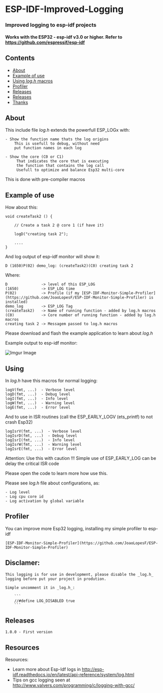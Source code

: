 # ESP-IDF-Improved-Logging

### Improved logging to esp-idf projects

#### Works with the ESP32 - esp-idf v3.0 or higher. Refer to https://github.com/espressif/esp-idf

## Contents
 - [About](#about)
 - [Example of use](#example)
 - [Using _log.h_ macros](#macros)
 - [Profiler](#profiler)
 - [Releases](#releases)
 - [Releases](#releases)
 - [Thanks](#thanks)

## About

This include file _log.h_ extends the powerfull ESP_LOGx with:

    - Show the function name thats the log origins
        This is usefull to debug, without need 
        put function names in each log

    - Show the core (C0 or C1)
         That indicates the core that is executing 
         the function that contains the log call
         Usefull to optimize and balance Esp32 multi-core 

This is done with pre-compiler macros

## Example of use

How about this:

```
void createTask2 () {

    // Create a task 2 @ core 1 (if have it)

    logD("creating task 2");

    ....
}
```

And log output of esp-idf monitor will show it:

```
D (1650)P(02) demo_log: (createTask2)(C0) creating task 2
```

Where:

    D               -> level of this ESP_LOG
    (1650)          -> ESP_LOG time
    P(02)           -> Profile (if my [ESP-IDF-Monitor-Simple-Profiler](https://github.com/JoaoLopesF/ESP-IDF-Monitor-Simple-Profiler) is installed)
    demo_log        -> ESP_LOG Tag
    (createTask2)   -> Name of running function - added by log.h macros
    (C0)            -> Core number of running function - added by log.h macros
    creating task 2 -> Messagem passed to log.h macros

Please download and flash the example application to learn about _log.h_

Example output to esp-idf monitor:
    
![Imgur Image](https://i.imgur.com/ZVCQENq.png)

## Using

In _log.h_ have this macros for normal logging:

    logV(fmt, ...)  - Verbose level
    logD(fmt, ...)  - Debug level
    logI(fmt, ...)  - Info level
    logW(fmt, ...)  - Warning level
    logE(fmt, ...)  - Error level

And to use in ISR routines (call the ESP_EARLY_LOGV (ets_printf) to not crash Esp32)

    logIsrV(fmt, ...)  - Verbose level
    logIsrD(fmt, ...)  - Debug level
    logIsrI(fmt, ...)  - Info level
    logIsrW(fmt, ...)  - Warning level
    logIsrE(fmt, ...)  - Error level

Attention: Use this with caution !!! Simple use of ESP_EARLY_LOG can be delay the critical ISR code

Please open the code to learn more how use this.  

Please see _log.h_ file about configurations, as:

    - Log level
    - Log cpu core id
    - Log activation by global variable 

## Profiler

You can improve more Esp32 logging, installing my simple profiler to esp-idf

    [ESP-IDF-Monitor-Simple-Profiler](https://github.com/JoaoLopesF/ESP-IDF-Monitor-Simple-Profiler)

## Disclamer:

    This logging is for use in development, please disable the _log.h_ logging before put your project in prodution.

    Simple uncomment it in _log.h_:

        ``` 
        //#define LOG_DISABLED true
        ```

## Releases

    1.0.0 - First version

## Resources

Resources:

- Learn more about Esp-Idf logs in http://esp-idf.readthedocs.io/en/latest/api-reference/system/log.html
- Tips on gcc logging seen at http://www.valvers.com/programming/c/logging-with-gcc/


